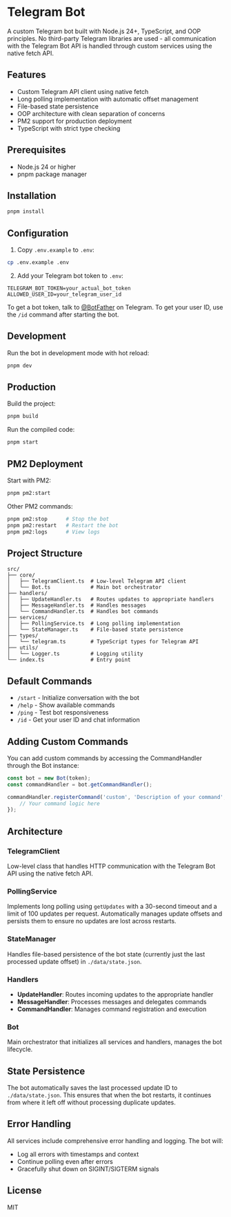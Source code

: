 # Telegram Bot

A custom Telegram bot built with Node.js 24+, TypeScript, and OOP principles. No third-party Telegram libraries are used - all communication with the Telegram Bot API is handled through custom services using the native fetch API.

## Features

- Custom Telegram API client using native fetch
- Long polling implementation with automatic offset management
- File-based state persistence
- OOP architecture with clean separation of concerns
- PM2 support for production deployment
- TypeScript with strict type checking

## Prerequisites

- Node.js 24 or higher
- pnpm package manager

## Installation

```bash
pnpm install
```

## Configuration

1. Copy `.env.example` to `.env`:

```bash
cp .env.example .env
```

2. Add your Telegram bot token to `.env`:

```
TELEGRAM_BOT_TOKEN=your_actual_bot_token
ALLOWED_USER_ID=your_telegram_user_id
```

To get a bot token, talk to [@BotFather](https://t.me/botfather) on Telegram.
To get your user ID, use the `/id` command after starting the bot.

## Development

Run the bot in development mode with hot reload:

```bash
pnpm dev
```

## Production

Build the project:

```bash
pnpm build
```

Run the compiled code:

```bash
pnpm start
```

## PM2 Deployment

Start with PM2:

```bash
pnpm pm2:start
```

Other PM2 commands:

```bash
pnpm pm2:stop      # Stop the bot
pnpm pm2:restart   # Restart the bot
pnpm pm2:logs      # View logs
```

## Project Structure

```
src/
├── core/
│   ├── TelegramClient.ts  # Low-level Telegram API client
│   └── Bot.ts             # Main bot orchestrator
├── handlers/
│   ├── UpdateHandler.ts   # Routes updates to appropriate handlers
│   ├── MessageHandler.ts  # Handles messages
│   └── CommandHandler.ts  # Handles bot commands
├── services/
│   ├── PollingService.ts  # Long polling implementation
│   └── StateManager.ts    # File-based state persistence
├── types/
│   └── telegram.ts        # TypeScript types for Telegram API
├── utils/
│   └── Logger.ts          # Logging utility
└── index.ts               # Entry point
```

## Default Commands

- `/start` - Initialize conversation with the bot
- `/help` - Show available commands
- `/ping` - Test bot responsiveness
- `/id` - Get your user ID and chat information

## Adding Custom Commands

You can add custom commands by accessing the CommandHandler through the Bot instance:

```typescript
const bot = new Bot(token);
const commandHandler = bot.getCommandHandler();

commandHandler.registerCommand('custom', 'Description of your command', async (message, args) => {
    // Your command logic here
});
```

## Architecture

### TelegramClient

Low-level class that handles HTTP communication with the Telegram Bot API using the native fetch API.

### PollingService

Implements long polling using `getUpdates` with a 30-second timeout and a limit of 100 updates per request. Automatically manages update offsets and persists them to ensure no updates are lost across restarts.

### StateManager

Handles file-based persistence of the bot state (currently just the last processed update offset) in `./data/state.json`.

### Handlers

- **UpdateHandler**: Routes incoming updates to the appropriate handler
- **MessageHandler**: Processes messages and delegates commands
- **CommandHandler**: Manages command registration and execution

### Bot

Main orchestrator that initializes all services and handlers, manages the bot lifecycle.

## State Persistence

The bot automatically saves the last processed update ID to `./data/state.json`. This ensures that when the bot restarts, it continues from where it left off without processing duplicate updates.

## Error Handling

All services include comprehensive error handling and logging. The bot will:

- Log all errors with timestamps and context
- Continue polling even after errors
- Gracefully shut down on SIGINT/SIGTERM signals

## License

MIT

